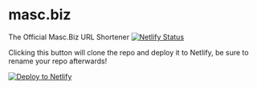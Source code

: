 # masc.biz

The Official Masc.Biz URL Shortener
[![Netlify Status](https://api.netlify.com/api/v1/badges/d3fde5dc-8d10-4b53-a32e-ff88b38af0fc/deploy-status)](https://app.netlify.com/sites/mascbizurlshortener/deploys)

Clicking this button will clone the repo and deploy it to Netlify, be sure to rename your repo afterwards!

[![Deploy to Netlify](https://www.netlify.com/img/deploy/button.svg)](https://app.netlify.com/start/deploy?repository=https://github.com/mascbiz/masc.biz&utm_source=github&utm_medium=shortener-cs&utm_campaign=devex)

